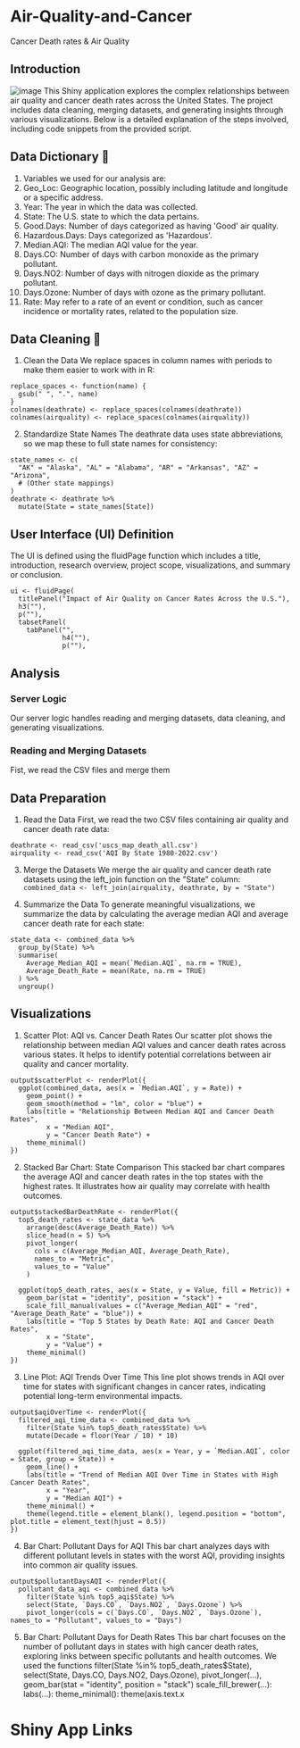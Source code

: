 # Air-Quality-and-Cancer
Cancer Death rates &amp; Air Quality 
## Introduction 
 ![image](https://github.com/tsionnigate21/Air-quality-and-Cancer-/assets/159511253/e59cec16-d62a-4bee-ba21-ff05c34156b2)
This Shiny application explores the complex relationships between air quality and cancer 
death rates across the United States. The project includes data cleaning, merging datasets,
and generating insights through various visualizations. Below is a detailed explanation 
of the steps involved, including code snippets from the provided script.


## Data Dictionary 📖
1. Variables we used for our analysis are:
2. Geo_Loc: Geographic location, possibly including latitude and longitude or a specific address.
3. Year: The year in which the data was collected.
4. State: The U.S. state to which the data pertains.
5. Good.Days: Number of days categorized as having 'Good' air quality.
6. Hazardous.Days: Days categorized as 'Hazardous'.
7. Median.AQI: The median AQI value for the year.
8. Days.CO: Number of days with carbon monoxide as the primary pollutant.
9. Days.NO2: Number of days with nitrogen dioxide as the primary pollutant.
10. Days.Ozone: Number of days with ozone as the primary pollutant.
11. Rate: May refer to a rate of an event or condition, such as cancer incidence or mortality rates, related to the population size.

## Data Cleaning 🧹
1. Clean the Data
We replace spaces in column names with periods to make them easier to work with in R:
```
replace_spaces <- function(name) {
  gsub(" ", ".", name)
}
colnames(deathrate) <- replace_spaces(colnames(deathrate))
colnames(airquality) <- replace_spaces(colnames(airquality))
```
2. Standardize State Names
The deathrate data uses state abbreviations, so we map these to full state names for consistency:
```
state_names <- c(
  "AK" = "Alaska", "AL" = "Alabama", "AR" = "Arkansas", "AZ" = "Arizona",
  # (Other state mappings)
)
deathrate <- deathrate %>%
  mutate(State = state_names[State])
```

## User Interface (UI) Definition
The UI is defined using the fluidPage function which includes a title, introduction, research overview, project scope, visualizations, and summary or conclusion.
```
ui <- fluidPage(
  titlePanel("Impact of Air Quality on Cancer Rates Across the U.S."),
  h3(""),
  p(""),
  tabsetPanel(
    tabPanel("",
             h4(""),
             p(""),
```
## Analysis 

### Server Logic
Our server logic handles reading and merging datasets, data cleaning, and generating visualizations.
### Reading and Merging Datasets
Fist, we read the CSV files and merge them

## Data Preparation
1. Read the Data
First, we read the two CSV files containing air quality and cancer death rate data:
```
deathrate <- read_csv('uscs_map_death_all.csv')
airquality <- read_csv('AQI By State 1980-2022.csv')
```


3. Merge the Datasets
We merge the air quality and cancer death rate datasets using the left_join function on the "State" column:
```combined_data <- left_join(airquality, deathrate, by = "State")```

4. Summarize the Data
To generate meaningful visualizations, we summarize the data by calculating the average median AQI and average cancer death rate for each state:
```
state_data <- combined_data %>%
  group_by(State) %>%
  summarise(
    Average_Median_AQI = mean(`Median.AQI`, na.rm = TRUE),
    Average_Death_Rate = mean(Rate, na.rm = TRUE)
  ) %>%
  ungroup()
```
## Visualizations
1. Scatter Plot: AQI vs. Cancer Death Rates
 Our scatter plot shows the relationship between median AQI values and cancer death
 rates across various states. It helps to identify potential correlations between air quality and cancer mortality.
```
output$scatterPlot <- renderPlot({
  ggplot(combined_data, aes(x = `Median.AQI`, y = Rate)) +
    geom_point() +
    geom_smooth(method = "lm", color = "blue") +
    labs(title = "Relationship Between Median AQI and Cancer Death Rates", 
         x = "Median AQI", 
         y = "Cancer Death Rate") +
    theme_minimal()
})
```
2. Stacked Bar Chart: State Comparison
This stacked bar chart compares the average AQI and cancer death rates in the top states with the highest rates.
It illustrates how air quality may correlate with health outcomes.
```
output$stackedBarDeathRate <- renderPlot({
  top5_death_rates <- state_data %>%
    arrange(desc(Average_Death_Rate)) %>%
    slice_head(n = 5) %>%
    pivot_longer(
      cols = c(Average_Median_AQI, Average_Death_Rate),
      names_to = "Metric",
      values_to = "Value"
    )
  
  ggplot(top5_death_rates, aes(x = State, y = Value, fill = Metric)) +
    geom_bar(stat = "identity", position = "stack") +
    scale_fill_manual(values = c("Average_Median_AQI" = "red", "Average_Death_Rate" = "blue")) +
    labs(title = "Top 5 States by Death Rate: AQI and Cancer Death Rates",
         x = "State", 
         y = "Value") +
    theme_minimal()
})
```
3. Line Plot: AQI Trends Over Time
This line plot shows trends in AQI over time for states with significant
changes in cancer rates, indicating potential long-term environmental impacts.
```
output$aqiOverTime <- renderPlot({
  filtered_aqi_time_data <- combined_data %>%
    filter(State %in% top5_death_rates$State) %>%
    mutate(Decade = floor(Year / 10) * 10)
  
  ggplot(filtered_aqi_time_data, aes(x = Year, y = `Median.AQI`, color = State, group = State)) +
    geom_line() +
    labs(title = "Trend of Median AQI Over Time in States with High Cancer Death Rates",
         x = "Year", 
         y = "Median AQI") +
    theme_minimal() +
    theme(legend.title = element_blank(), legend.position = "bottom", plot.title = element_text(hjust = 0.5))
})
```
4. Bar Chart: Pollutant Days for AQI
This bar chart analyzes days with different pollutant levels in states with
 the worst AQI, providing insights into common air quality issues.
```
output$pollutantDaysAQI <- renderPlot({
  pollutant_data_aqi <- combined_data %>%
    filter(State %in% top5_aqi$State) %>%
    select(State, `Days.CO`, `Days.NO2`, `Days.Ozone`) %>%
    pivot_longer(cols = c(`Days.CO`, `Days.NO2`, `Days.Ozone`), names_to = "Pollutant", values_to = "Days")
  ```
5. Bar Chart: Pollutant Days for Death Rates
This bar chart focuses on the number of pollutant days in states with high cancer
 death rates, exploring links between specific pollutants and health outcomes.
We used the functions
 filter(State %in% top5_death_rates$State),
select(State, Days.CO, Days.NO2, Days.Ozone),
pivot_longer(...), 
geom_bar(stat = "identity", position = "stack")
scale_fill_brewer(...): 
labs(...): 
theme_minimal(): 
theme(axis.text.x 


# Shiny App Links 


